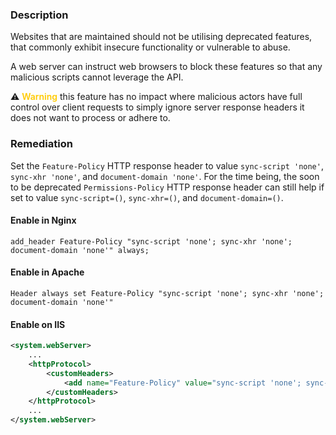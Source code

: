 ### Description

Websites that are maintained should not be utilising deprecated features, that commonly exhibit insecure functionality or vulnerable to abuse.

A web server can instruct web browsers to block these features so that any malicious scripts cannot leverage the API.

:warning: <span style="color: #ffca00; font-weight: 600;">Warning</span> this feature has no impact where malicious actors have full control over client requests to simply ignore server response headers it does not want to process or adhere to.

### Remediation

Set the `Feature-Policy` HTTP response header to value `sync-script 'none'`, `sync-xhr 'none'`, and `document-domain 'none'`.
For the time being, the soon to be deprecated `Permissions-Policy` HTTP response header can still help if set to value `sync-script=()`, `sync-xhr=()`, and `document-domain=()`.

#### Enable in Nginx

```
add_header Feature-Policy "sync-script 'none'; sync-xhr 'none'; document-domain 'none'" always;
```

#### Enable in Apache

```
Header always set Feature-Policy "sync-script 'none'; sync-xhr 'none'; document-domain 'none'"
```

#### Enable on IIS

```xml
<system.webServer>
    ...
    <httpProtocol>
        <customHeaders>
            <add name="Feature-Policy" value="sync-script 'none'; sync-xhr 'none'; document-domain 'none'" />
        </customHeaders>
    </httpProtocol>
    ...
</system.webServer>
```

